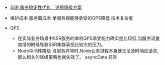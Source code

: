 * [SSR 服务稳定性优化：通用降级方案](https://juejin.cn/post/7021362370739961887)


* 维护成本 服务器成本 单服务器能够承受的QPS降低  技术复杂度
* QPS
    - 在实际业务场景中SSR服务的单机QPS承受能力确实是比较低,当服务流量突增的时候导致SSR集群承担比较大的压力。
    - Node中间件降级 当服务异常时,Node业务进程本身就无法及时响应请求,那么相关的降级策略也就失效了。  asyncData 异常   